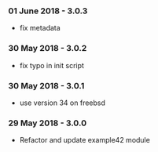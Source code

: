 ### 01 June 2018 - 3.0.3
- fix metadata

### 30 May 2018 - 3.0.2
- fix typo in init script

### 30 May 2018 - 3.0.1
- use version 34 on freebsd

### 29 May 2018 - 3.0.0
- Refactor and update example42 module
